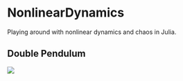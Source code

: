 # NonlinearDynamics
Playing around with nonlinear dynamics and chaos in Julia.

## Double Pendulum

![](plots/dubbypendy-all.gif)